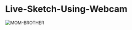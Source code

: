 # Live-Sketch-Using-Webcam

![MOM-BROTHER](https://user-images.githubusercontent.com/42671977/85844762-e31aa700-b7c0-11ea-8a4d-35ea097e685e.png)
